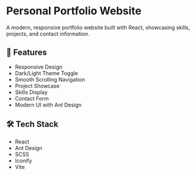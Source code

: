 # Personal Portfolio Website

A modern, responsive portfolio website built with React, showcasing skills, projects, and contact information.

## 🚀 Features

- Responsive Design
- Dark/Light Theme Toggle
- Smooth Scrolling Navigation
- Project Showcase
- Skills Display
- Contact Form
- Modern UI with Ant Design

## 🛠️ Tech Stack

- React
- Ant Design
- SCSS
- Iconify
- Vite
